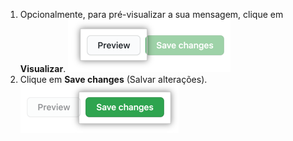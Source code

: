 1. Opcionalmente, para pré-visualizar a sua mensagem, clique em **Visualizar**. ![Botão Visualizar mensagem](/assets/images/enterprise/site-admin-settings/message-preview-button.png)
1. Clique em **Save changes** (Salvar alterações). ![Botão Edit message (Editar mensagem)](/assets/images/enterprise/site-admin-settings/message-save-changes-button.png)
